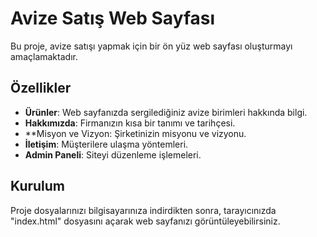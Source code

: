# Avize Satış Web Sayfası

Bu proje, avize satışı yapmak için bir ön yüz web sayfası oluşturmayı amaçlamaktadır.

## Özellikler

- **Ürünler**: Web sayfanızda sergilediğiniz avize birimleri hakkında bilgi.
- **Hakkımızda**: Firmanızın kısa bir tanımı ve tarihçesi.
- **Misyon ve Vizyon: Şirketinizin misyonu ve vizyonu.
- **İletişim**: Müşterilere ulaşma yöntemleri.
- **Admin Paneli**: Siteyi düzenleme işlemeleri.

##  Kurulum
Proje dosyalarınızı bilgisayarınıza indirdikten sonra, tarayıcınızda "index.html" dosyasını açarak web sayfanızı görüntüleyebilirsiniz.
